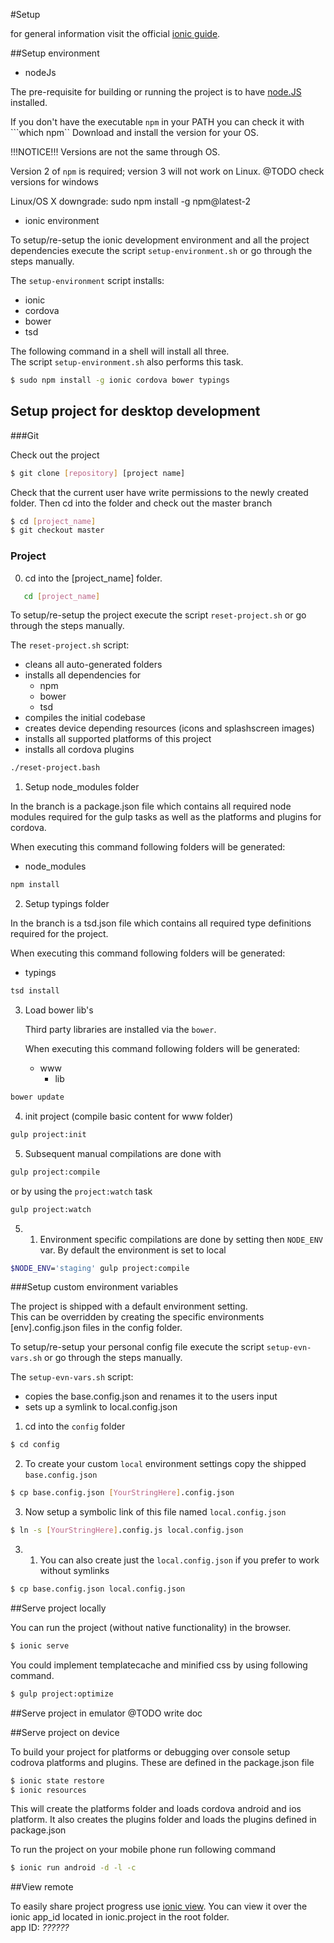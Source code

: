 #Setup

for general information visit the official
[ionic guide](http://ionicframework.com/docs/guide/).


##Setup environment 

- nodeJs

The pre-requisite for building or running the project is to have
[node.JS](https://nodejs.org/en/download/) installed.
 
If you don't have the executable `npm` in your PATH you can check it with ```which npm``
Download and install the version for your OS.

!!!NOTICE!!!
Versions are not the same through OS.

Version 2 of `npm` is required; version 3 will not work on Linux. 
@TODO check versions for windows 

Linux/OS X downgrade:
    sudo npm install -g npm@latest-2

- ionic environment

To setup/re-setup the ionic development environment and all the project dependencies 
execute the script `setup-environment.sh` or go through the steps manually. 

The `setup-environment` script installs:
  - ionic 
  - cordova 
  - bower 
  - tsd

The following command in a shell will install all three.   
The script `setup-environment.sh` also performs this task.     

```bash
$ sudo npm install -g ionic cordova bower typings
```


## Setup project for desktop development
 
###Git

Check out the project
  ```bash
  $ git clone [repository] [project name]
  ```
Check that the current user have write permissions to the newly created folder.
Then cd into the folder and check out the master branch
  ```bash
  $ cd [project_name]
  $ git checkout master
  ```

### Project
0. cd into the [project_name] folder.
```bash
   cd [project_name]
```

To setup/re-setup the project execute the script `reset-project.sh` or go through the steps manually.

The `reset-project.sh` script:
  - cleans all auto-generated folders
  - installs all dependencies for
    - npm
    - bower
    - tsd
  - compiles the initial codebase
  - creates device depending resources (icons and splashscreen images)
  - installs all supported platforms of this project
  - installs all cordova plugins
  
  
```bash
./reset-project.bash
```
 
1. Setup node_modules folder

  In the branch is a package.json file which
  contains all required node modules required for the gulp tasks as
  well as the platforms and plugins for cordova.
   
  When executing this command following folders will be generated:
  - node_modules
  
```bash
npm install
```

2. Setup typings folder

  In the branch is a tsd.json file which
  contains all required type definitions required for the project.
   
  When executing this command following folders will be generated:
  - typings
  
```bash
tsd install
```

3. Load bower lib's

   Third party libraries are installed via the `bower`.
   
   When executing this command following folders will be generated:
   - www
     - lib

```bash
bower update
```

4. init project (compile basic content for www folder)

```bash
gulp project:init
```

5. Subsequent manual compilations are done with

```bash
gulp project:compile
```
    
or by using the ```project:watch``` task
```bash
gulp project:watch
```
      
  5. 1. Environment specific compilations are done by setting then ```NODE_ENV``` var.
     By default the environment is set to local
  
```bash
$NODE_ENV='staging' gulp project:compile
```


###Setup custom environment variables

The project is shipped with a default environment setting.  
This can be overridden by creating the specific 
environments [env].config.json files in the config folder.

To setup/re-setup your personal config file execute the script `setup-evn-vars.sh` or go through the steps manually.

The `setup-evn-vars.sh` script:
  - copies the base.config.json and renames it to the users input
  - sets up a symlink to local.config.json
  
1. cd into the ```config``` folder

```bash
$ cd config
```

2. To create your custom ```local``` environment settings copy the
shipped ```base.config.json```

```bash
$ cp base.config.json [YourStringHere].config.json
```

3. Now setup a symbolic link of this file named ```local.config.json```

```bash
$ ln -s [YourStringHere].config.js local.config.json
```

3. 1. You can also create just the ```local.config.json``` if you prefer to work without symlinks

```bash
$ cp base.config.json local.config.json
```



##Serve project locally

You can run the project (without native functionality) in the browser.
```bash
$ ionic serve
```

You could implement templatecache and minified css by using following command.
```bash
$ gulp project:optimize
```

##Serve project in emulator
@TODO write doc

##Serve project on device

To build your project for platforms or debugging over console setup codrova platforms and plugins.
These are defined in the package.json file

```bash
$ ionic state restore
$ ionic resources
```

This will create the platforms folder and loads cordova android and ios platform.
It also creates the plugins folder and loads the plugins defined in package.json

To run the project on your mobile phone run following command

```bash
$ ionic run android -d -l -c
```


##View remote

To easily share project progress use [ionic view](http://view.ionic.io/).
You can view it over the ionic app_id located in ionic.project in the root folder.  
app ID: *??????*